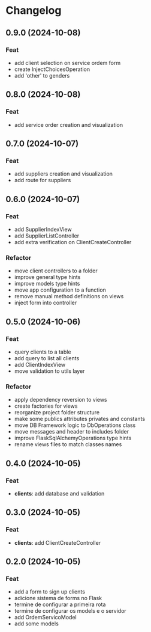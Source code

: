 # Changelog

## 0.9.0 (2024-10-08)

### Feat

- add client selection on service ordem form
- create InjectChoicesOperation
- add 'other' to genders

## 0.8.0 (2024-10-08)

### Feat

- add service order creation and visualization

## 0.7.0 (2024-10-07)

### Feat

- add suppliers creation and visualization
- add route for suppliers

## 0.6.0 (2024-10-07)

### Feat

- add SupplierIndexView
- add SupplierListController
- add extra verification on ClientCreateController

### Refactor

- move client controllers to a folder
- improve general type hints
- improve models type hints
- move app configuration to a function
- remove manual method definitions on views
- inject form into controller

## 0.5.0 (2024-10-06)

### Feat

- query clients to a table
- add query to list all clients
- add ClientIndexView
- move validation to utils layer

### Refactor

- apply dependency reversion to views
- create factories for views
- reorganize project folder structure
- make some publics attributes privates and constants
- move DB Framework logic to DbOperations class
- move messages and header to includes folder
- improve FlaskSqlAlchemyOperations type hints
- rename views files to match classes names

## 0.4.0 (2024-10-05)

### Feat

- **clients**: add database and validation

## 0.3.0 (2024-10-05)

### Feat

- **clients**: add ClientCreateController

## 0.2.0 (2024-10-05)

### Feat

- add a form to sign up clients
- adicione sistema de forms no Flask
- termine de configurar a primeira rota
- termine de configurar os models e o servidor
- add OrdemServicoModel
- add some models
